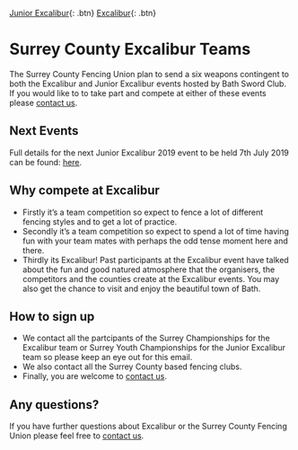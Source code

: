[Junior Excalibur](./junior_excalibur){: .btn}
[Excalibur](./excalibur){: .btn}

# Surrey County Excalibur Teams

The Surrey County Fencing Union plan to send a six weapons contingent to both the Excalibur and Junior Excalibur events hosted by Bath Sword Club. If you would like to to take part and compete at either of these events please [contact us](./contact).

## Next Events

Full details for the next Junior Excalibur 2019 event to be held 7th July 2019 can be found: [here](./junior_excalibur).

## Why compete at Excalibur
- Firstly it’s a team competition so expect to fence a lot of different fencing styles and to get a lot of practice. 
- Secondly it’s a team competition so expect to spend a lot of time having fun with your team mates with perhaps the odd tense moment here and there.
- Thirdly its Excalibur! Past participants at the Excalibur event have talked about the fun and good natured atmosphere that the organisers, the competitors and the counties create at the Excalibur events. You may also get the chance to visit and enjoy the beautiful town of Bath.

## How to sign up
- We contact all the partcipants of the Surrey Championships for the Excalibur team or Surrey Youth Championships for the Junior Excalibur team so please keep an eye out for this email.
- We also contact all the Surrey County based fencing clubs.
- Finally, you are welcome to [contact us](./contact).

## Any questions?
If you have further questions about Excalibur or the Surrey County Fencing Union please feel free to [contact us](./contact).
